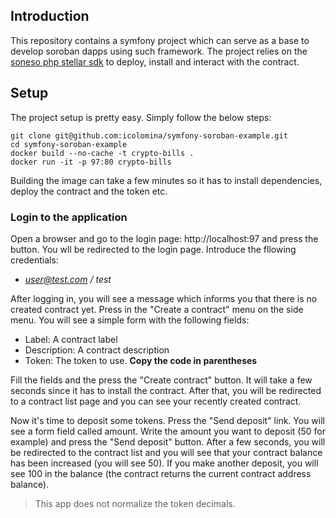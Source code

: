 ## Introduction
This repository contains a symfony project which can serve as a base to develop soroban dapps using such framework. The project relies on the [soneso php stellar sdk](https://github.com/Soneso/stellar-php-sdk) to deploy, install 
and interact with the contract. 

## Setup
The project setup is pretty easy. Simply follow the below steps:

```shell
git clone git@github.com:icolomina/symfony-soroban-example.git
cd symfony-soroban-example
docker build --no-cache -t crypto-bills .
docker run -it -p 97:80 crypto-bills
```

Building the image can take a few minutes so it has to install dependencies, deploy the contract and the token etc.

### Login to the application

Open a browser and go to the login page: http://localhost:97 and press the button. You wll be redirected to the login page. Introduce the fllowing credentials:

- *user@test.com / test*

After logging in, you will see a message which informs you that there is no created contract yet. Press in the "Create a contract" menu on the side menu. You will see a simple form with the following fields:

- Label: A contract label
- Description: A contract description
- Token: The token to use. **Copy the code in parentheses**

Fill the fields and the press the "Create contract" button. It will take a few seconds since it has to install the contract. After that, you will be redirected to a contract list page and you can see your recently created contract. 

Now it's time to deposit some tokens. Press the "Send deposit" link. You will see a form field called amount. Write the amount you want to deposit (50 for example) and press the "Send deposit" button. After a few seconds, you will be redirected to the contract list and you will see that your contract balance has been increased (you will see 50). If you make another deposit, you will see 100 in the balance (the contract returns the current contract address balance).

> This app does not normalize the token decimals.
